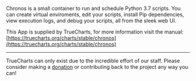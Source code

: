 Chronos is a small container to run and schedule Python 3.7 scripts. You can create virtual enviroments, edit your scripts, install Pip dependencies, view execution logs, and debug your scripts, all from the sleek web UI.

This App is supplied by TrueCharts, for more information visit the manual: [https://truecharts.org/charts/stable/chronos](https://truecharts.org/charts/stable/chronos)

---

TrueCharts can only exist due to the incredible effort of our staff.
Please consider making a [donation](https://truecharts.org/sponsor) or contributing back to the project any way you can!
